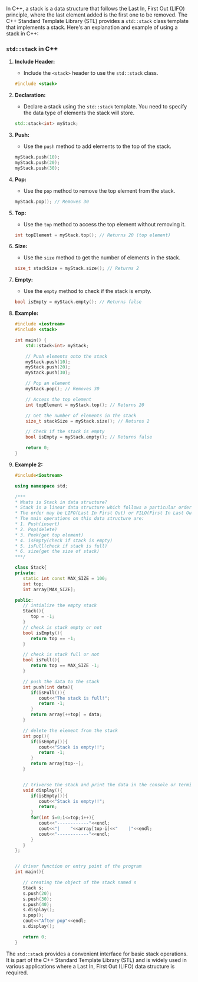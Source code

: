 In C++, a stack is a data structure that follows the Last In, First Out (LIFO) principle, where the last element added is the first one to be removed. The C++ Standard Template Library (STL) provides a `std::stack` class template that implements a stack. Here's an explanation and example of using a stack in C++:

### `std::stack` in C++

1. **Include Header:**
   - Include the `<stack>` header to use the `std::stack` class.

   ```cpp
   #include <stack>
   ```

2. **Declaration:**
   - Declare a stack using the `std::stack` template. You need to specify the data type of elements the stack will store.

   ```cpp
   std::stack<int> myStack;
   ```

3. **Push:**
   - Use the `push` method to add elements to the top of the stack.

   ```cpp
   myStack.push(10);
   myStack.push(20);
   myStack.push(30);
   ```

4. **Pop:**
   - Use the `pop` method to remove the top element from the stack.

   ```cpp
   myStack.pop(); // Removes 30
   ```

5. **Top:**
   - Use the `top` method to access the top element without removing it.

   ```cpp
   int topElement = myStack.top(); // Returns 20 (top element)
   ```

6. **Size:**
   - Use the `size` method to get the number of elements in the stack.

   ```cpp
   size_t stackSize = myStack.size(); // Returns 2
   ```

7. **Empty:**
   - Use the `empty` method to check if the stack is empty.

   ```cpp
   bool isEmpty = myStack.empty(); // Returns false
   ```

8. **Example:**

   ```cpp
   #include <iostream>
   #include <stack>

   int main() {
       std::stack<int> myStack;

       // Push elements onto the stack
       myStack.push(10);
       myStack.push(20);
       myStack.push(30);

       // Pop an element
       myStack.pop(); // Removes 30

       // Access the top element
       int topElement = myStack.top(); // Returns 20

       // Get the number of elements in the stack
       size_t stackSize = myStack.size(); // Returns 2

       // Check if the stack is empty
       bool isEmpty = myStack.empty(); // Returns false

       return 0;
   }
   ```
9. **Example 2:**
   
   ```cpp
   #include<iostream>

   using namespace std;

   /***
   * Whats is Stack in data structure?
   * Stack is a linear data structure which follows a particular order in which the operations are performed.
   * The order may be LIFO(Last In First Out) or FILO(First In Last Out).
   * The main operations on this data structure are:
   * 1. Push(insert)
   * 2. Pop(delete)
   * 3. Peek(get top element)
   * 4. isEmpty(check if stack is empty)
   * 5. isFull(check if stack is full)
   * 6. size(get the size of stack)
   ***/

   class Stack{
   private:
      static int const MAX_SIZE = 100;
      int top;
      int array[MAX_SIZE];

   public:
      // intialize the empty stack
      Stack(){
         top = -1;
      }
      // check is stack empty or not
      bool isEmpty(){
         return top == -1;
      }

      // check is stack full or not
      bool isFull(){
         return top == MAX_SIZE -1;
      }

      // push the data to the stack
      int push(int data){
         if(isFull()){
            cout<<"The stack is full!";
            return -1;
         }
         return array[++top] = data;
      }

      // delete the element from the stack
      int pop(){
         if(isEmpty()){
            cout<<"Stack is empty!!";
            return -1;
         }
         return array[top--];
      }


      // triverse the stack and print the data in the console or terminal
      void display(){
         if(isEmpty()){
            cout<<"Stack is empty!!";
            return;	
         }
         for(int i=0;i<=top;i++){
            cout<<"------------"<<endl;
            cout<<"|    "<<array[top-i]<<"    |"<<endl;
            cout<<"------------"<<endl;
         }
      }
   };


   // driver function or entry point of the program
   int main(){

      // creating the object of the stack named s
      Stack s;
      s.push(20);
      s.push(30);
      s.push(40);
      s.display();
      s.pop();
      cout<<"After pop"<<endl;
      s.display();

      return 0;
   }
   ```

The `std::stack` provides a convenient interface for basic stack operations. It is part of the C++ Standard Template Library (STL) and is widely used in various applications where a Last In, First Out (LIFO) data structure is required.